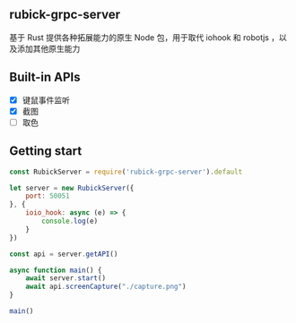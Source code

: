 ## rubick-grpc-server

基于 Rust 提供各种拓展能力的原生 Node 包，用于取代 iohook 和 robotjs ，以及添加其他原生能力

## Built-in APIs

 - [x] 键鼠事件监听
 - [x] 截图
 - [ ] 取色

## Getting start

```js
const RubickServer = require('rubick-grpc-server').default

let server = new RubickServer({
    port: 50051
}, {
    ioio_hook: async (e) => {
        console.log(e)
    }
})

const api = server.getAPI()

async function main() {
    await server.start()
    await api.screenCapture("./capture.png")
}

main()
```
